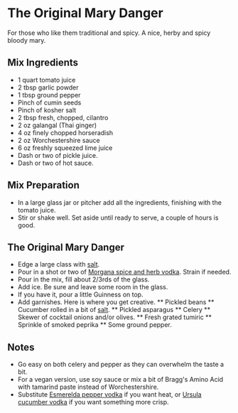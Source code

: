 The Original Mary Danger
===========

For those who like them traditional and spicy. A nice, herby and spicy bloody mary.

Mix Ingredients
-----------

* 1 quart tomato juice
* 2 tbsp garlic powder
* 1 tbsp ground pepper
* Pinch of cumin seeds
* Pinch of kosher salt
* 2 tbsp fresh, chopped, cilantro
* 2 oz galangal (Thai ginger)
* 4 oz finely chopped horseradish
* 2 oz Worchestershire sauce
* 6 oz freshly squeezed lime juice
* Dash or two of pickle juice.
* Dash or two of hot sauce.

Mix Preparation
-----------
* In a large glass jar or pitcher add all the ingredients, finishing with the tomato juice.
* Stir or shake well. Set aside until ready to serve, a couple of hours is good.

The Original Mary Danger
-----------

* Edge a large class with [salt]().
* Pour in a shot or two of [Morgana spice and herb vodka](). Strain if needed.
* Pour in the mix, fill about 2/3rds of the glass.
* Add ice. Be sure and leave some room in the glass.
* If you have it, pour a little Guinness on top.
* Add garnishes. Here is where you get creative.
   ** Pickled beans
   ** Cucumber rolled in a bit of [salt]().
   ** Pickled asparagus
   ** Celery
   ** Skewer of cocktail onions and/or olives.
   ** Fresh grated tumiric
   ** Sprinkle of smoked peprika
   ** Some ground pepper.


Notes
-----------

* Go easy on both celery and pepper as they can overwhelm the taste a bit.
* For a vegan version, use soy sauce or mix a bit of Bragg's Amino Acid with tamarind paste instead of Worchestershire.
* Substitute [Esmerelda pepper vodka]() if you want heat, or [Ursula cucumber vodka]() if you want something more crisp.
